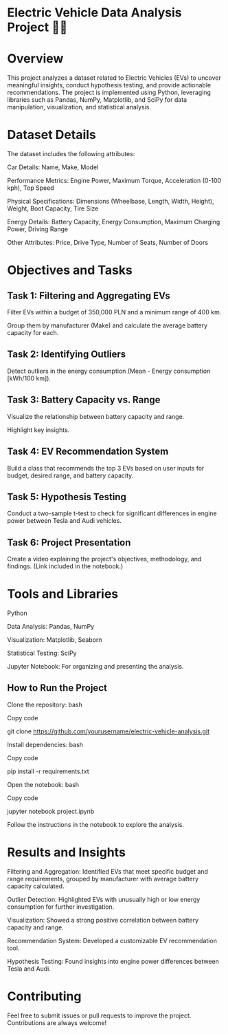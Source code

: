 # Electric Vehicle Data Analysis Project 🚗🔋

# Overview
This project analyzes a dataset related to Electric Vehicles (EVs) to uncover meaningful insights, conduct hypothesis testing, and provide actionable recommendations. The project is implemented using Python, leveraging libraries such as Pandas, NumPy, Matplotlib, and SciPy for data manipulation, visualization, and statistical analysis.

# Dataset Details
The dataset includes the following attributes:

Car Details: Name, Make, Model

Performance Metrics: Engine Power, Maximum Torque, Acceleration (0-100 kph), Top Speed

Physical Specifications: Dimensions (Wheelbase, Length, Width, Height), Weight, Boot Capacity, Tire Size

Energy Details: Battery Capacity, Energy Consumption, Maximum Charging Power, Driving Range

Other Attributes: Price, Drive Type, Number of Seats, Number of Doors

# Objectives and Tasks

## Task 1: Filtering and Aggregating EVs
Filter EVs within a budget of 350,000 PLN and a minimum range of 400 km.

Group them by manufacturer (Make) and calculate the average battery capacity for each.

## Task 2: Identifying Outliers
Detect outliers in the energy consumption (Mean - Energy consumption [kWh/100 km]).

## Task 3: Battery Capacity vs. Range
Visualize the relationship between battery capacity and range. 

Highlight key insights.
## Task 4: EV Recommendation System
Build a class that recommends the top 3 EVs based on user inputs for budget, desired range, and battery capacity.
## Task 5: Hypothesis Testing
Conduct a two-sample t-test to check for significant differences in engine power between Tesla and Audi vehicles.
## Task 6: Project Presentation
Create a video explaining the project's objectives, methodology, and findings. (Link included in the notebook.)

# Tools and Libraries
Python

Data Analysis: Pandas, NumPy

Visualization: Matplotlib, Seaborn

Statistical Testing: SciPy

Jupyter Notebook: For organizing and presenting the analysis.

## How to Run the Project
Clone the repository:
bash

Copy code

git clone https://github.com/yourusername/electric-vehicle-analysis.git

Install dependencies:
bash

Copy code

pip install -r requirements.txt

Open the notebook:
bash

Copy code

jupyter notebook project.ipynb

Follow the instructions in the notebook to explore the analysis.

# Results and Insights
Filtering and Aggregation: Identified EVs that meet specific budget and range requirements, grouped by manufacturer with average battery capacity calculated.

Outlier Detection: Highlighted EVs with unusually high or low energy consumption for further investigation.

Visualization: Showed a strong positive correlation between battery capacity and range.

Recommendation System: Developed a customizable EV recommendation tool.

Hypothesis Testing: Found insights into engine power differences between Tesla and Audi.

# Contributing
Feel free to submit issues or pull requests to improve the project. Contributions are always welcome!
